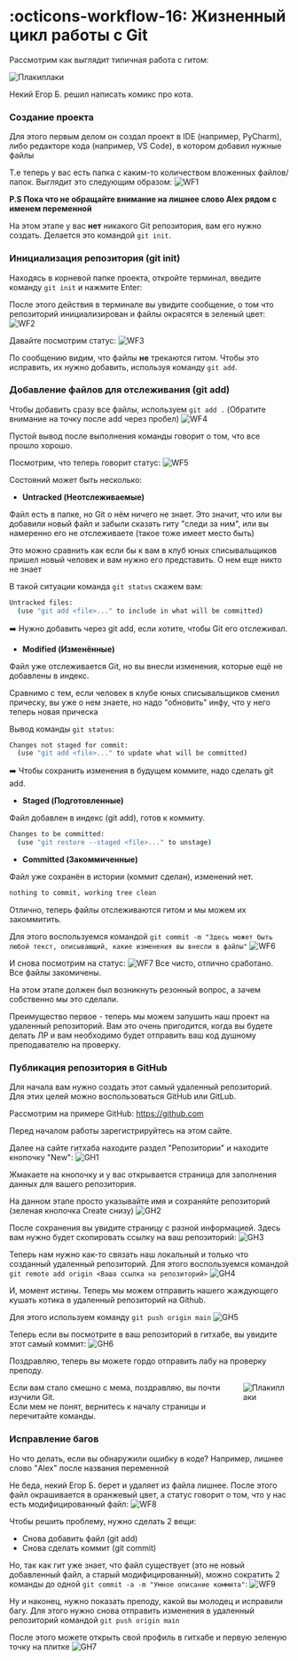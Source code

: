 # :octicons-workflow-16: Жизненный цикл работы с Git

Рассмотрим как выглядит типичная работа с гитом:

![Плакиплаки](../images/folders.jpg)

Некий Егор Б. решил написать комикс про кота.

### Создание проекта

Для этого первым делом он создал проект в IDE (например, PyCharm), либо редакторе кода (например, VS Code), в котором добавил нужные файлы

Т.е теперь у вас есть папка с каким-то количеством вложенных файлов/папок. Выглядит это следующим образом:
![WF1](../images/wf1.jpg)

**P.S Пока что не обращайте внимание на лишнее слово Alex рядом с именем переменной**

На этом этапе у вас **нет** никакого Git репозитория, вам его нужно создать. Делается это командой `git init`.

### Инициализация репозитория (git init)

Находясь в корневой папке проекта, откройте терминал, введите команду `git init` и нажмите Enter:

После этого действия в терминале вы увидите сообщение, о том что репозиторий инициализирован и файлы окрасятся в зеленый цвет:
![WF2](../images/wf2.jpg)

Давайте посмотрим статус:
![WF3](../images/wf3.jpg)

По сообщению видим, что файлы **не** трекаются гитом. Чтобы это исправить, их нужно добавить, используя команду `git add`.

### Добавление файлов для отслеживания (git add)

Чтобы добавить сразу все файлы, используем `git add .` (Обратите внимание на точку после add через пробел)
![WF4](../images/wf4.jpg)

Пустой вывод после выполнения команды говорит о том, что все прошло хорошо.

Посмотрим, что теперь говорит статус:
![WF5](../images/wf5.jpg)

Состояний может быть несколько:

- **Untracked (Неотслеживаемые)**

Файл есть в папке, но Git о нём ничего не знает. Это значит, что или вы добавили новый файл и забыли сказать гиту "следи за ним", или вы намеренно его не отслеживаете (такое тоже имеет место быть)

Это можно сравнить как если бы к вам в клуб юных списывальщиков пришел новый человек и вам нужно его представить. О нем еще никто не знает

В такой ситуации команда `git status` скажем вам:

```bash
Untracked files:
  (use "git add <file>..." to include in what will be committed)
```

➡️ Нужно добавить через git add, если хотите, чтобы Git его отслеживал.

- **Modified (Изменённые)**

Файл уже отслеживается Git, но вы внесли изменения, которые ещё не добавлены в индекс.

Сравнимо с тем, если человек в клубе юных списывальщиков сменил прическу, вы уже о нем знаете, но надо "обновить" инфу, что
у него теперь новая прическа

Вывод команды `git status`:

```bash
Changes not staged for commit:
  (use "git add <file>..." to update what will be committed)
```

➡️ Чтобы сохранить изменения в будущем коммите, надо сделать git add.

- **Staged (Подготовленные)**

Файл добавлен в индекс (git add), готов к коммиту.

```bash
Changes to be committed:
  (use "git restore --staged <file>..." to unstage)
```

- **Committed (Закоммиченные)**

Файл уже сохранён в истории (коммит сделан), изменений нет.

```bash
nothing to commit, working tree clean
```

Отлично, теперь файлы отслеживаются гитом и мы можем их закоммитить.

Для этого воспользуемся командой `git commit -m "Здесь может быть любой текст, описывающий, какие изменения вы внесли в файлы"`
![WF6](../images/wf6.jpg)

И снова посмотрим на статус:
![WF7](../images/wf7.jpg)
Все чисто, отлично сработано. Все файлы закомичены.

На этом этапе должен был возникнуть резонный вопрос, а зачем собственно мы это сделали.

Преимущество первое - теперь мы можем запушить наш проект на удаленный репозиторий. Вам это очень пригодится, когда вы будете делать ЛР и вам необходимо будет отправить ваш код душному преподавателю на проверку.

### Публикация репозитория в GitHub

Для начала вам нужно создать этот самый удаленный репозиторий. Для этих целей можно воспользоваться GitHub или GitLub.

Рассмотрим на примере GitHub: https://github.com

Перед началом работы зарегистрируйтесь на этом сайте.

Далее на сайте гитхаба находите раздел "Репозитории" и находите кнопочку "New":
![GH1](../images/gh1.jpg)

Жмакаете на кнопочку и у вас открывается страница для заполнения данных для вашего репозитория.

На данном этапе просто указывайте имя и сохраняйте репозиторий (зеленая кнопочка Create снизу)
![GH2](../images/gh2.jpg)

После сохранения вы увидите страницу с разной информацией. Здесь вам нужно будет скопировать ссылку на ваш репозиторий:
![GH3](../images/gh3.jpg)

Теперь нам нужно как-то связать наш локальный и только что созданный удаленный репозиторий. Для этого воспользуемся командой `git remote add origin <Ваша ссылка на репозиторий>`
![GH4](../images/gh4.jpg)

И, момент истины. Теперь мы можем отправить нашего жаждующего кушать котика в удаленный репозиторий на Github.

Для этого используем команду `git push origin main`
![GH5](../images/gh5.jpg)

Теперь если вы посмотрите в ваш репозиторий в гитхабе, вы увидите этот самый коммит:
![GH6](../images/gh6.jpg)

Поздравляю, теперь вы можете гордо отправить лабу на проверку преподу.

[//]: # 'Если вам стало смешно с мема, поздравляю, вы почти изучили гит. Если мем не понят, вернитесь к началу страницы и перечитайте команды'
[//]: # '![Плакиплаки](images/empty.webp){ align=right }'

<div style="display: flex; align-items: flex-start; gap: 15px;">
  <div>
    Если вам стало смешно с мема, поздравляю, вы почти изучили Git.<br>
    Если мем не понят, вернитесь к началу страницы и перечитайте команды.
  </div>
  <div>
    <img src="/images/empty.webp" alt="Плакиплаки" style="max-width:450px;">
  </div>
</div>

### Исправление багов

Но что делать, если вы обнаружили ошибку в коде? Например, лишнее слово "Alex" после названия переменной

Не беда, некий Егор Б. берет и удаляет из файла лишнее. После этого файл окрашивается в оранжевый цвет, а статус говорит о том, что у нас есть модифицированный файл:
![WF8](../images/wf8.jpg)

Чтобы решить проблему, нужно сделать 2 вещи:

- Снова добавить файл (git add)
- Снова сделать коммит (git commit)

Но, так как гит уже знает, что файл существует (это не новый добавленный файл, а старый модифицированный), можно сократить 2 команды до одной `git commit -a -m "Умное описание коммита"`:
![WF9](../images/wf9.jpg)

Ну и наконец, нужно показать преподу, какой вы молодец и исправили багу. Для этого нужно снова отправить изменения в удаленный репозиторий командой `git push origin main`

После этого можете открыть свой профиль в гитхабе и первую зеленую точку на плитке
![GH7](../images/gh7.jpg)
